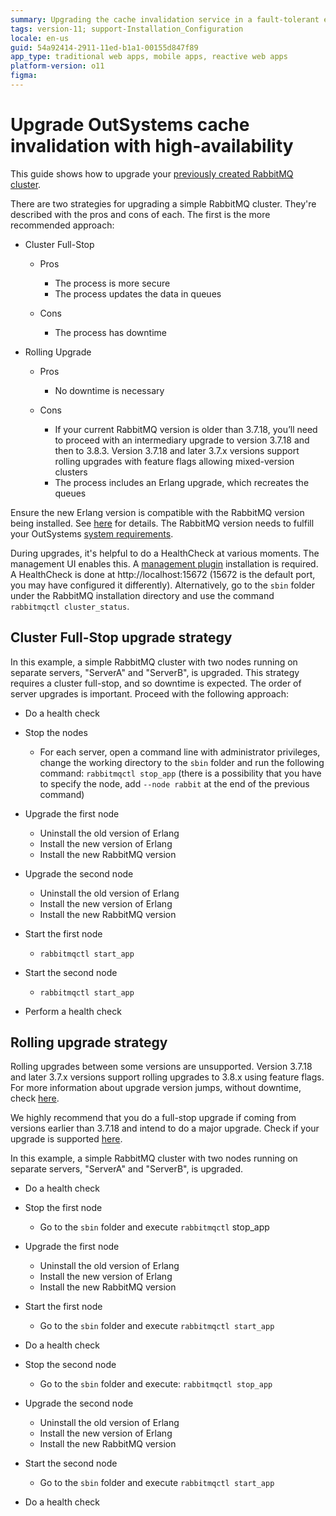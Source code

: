 ```yaml
---
summary: Upgrading the cache invalidation service in a fault-tolerant environment.
tags: version-11; support-Installation_Configuration
locale: en-us
guid: 54a92414-2911-11ed-b1a1-00155d847f89
app_type: traditional web apps, mobile apps, reactive web apps
platform-version: o11
figma:
---
```


# Upgrade OutSystems cache invalidation with high-availability

This guide shows how to upgrade your [previously created RabbitMQ cluster](high-availability.md).

There are two strategies for upgrading a simple RabbitMQ cluster. They're described with the pros and cons of each. The first is the more recommended approach:

* Cluster Full-Stop

    * Pros

        * The process is more secure
        * The process updates the data in queues

    * Cons

        * The process has downtime

* Rolling Upgrade

    * Pros

        * No downtime is necessary

    * Cons

        * If your current RabbitMQ version is older than 3.7.18, you’ll need to proceed with an intermediary upgrade to version 3.7.18 and then to 3.8.3. Version 3.7.18 and later 3.7.x versions support rolling upgrades with feature flags allowing mixed-version clusters
        * The process includes an Erlang upgrade, which recreates the queues

<div class="info" markdown="1">

Ensure the new Erlang version is compatible with the RabbitMQ version being installed. See [here](https://www.rabbitmq.com/which-erlang.html) for details.
The RabbitMQ version needs to fulfill your OutSystems [system requirements](../system-requirements.md).

</div>

During upgrades, it's helpful to do a HealthCheck at various moments. The management UI enables this. A [management plugin](https://www.rabbitmq.com/management.html) installation is required. A HealthCheck is done at http://localhost:15672 (15672 is the default port, you may have configured it differently). Alternatively, go to the `sbin` folder under the RabbitMQ installation directory and use the command `rabbitmqctl cluster_status`.

## Cluster Full-Stop upgrade strategy

In this example, a simple RabbitMQ cluster with two nodes running on separate servers, "ServerA" and "ServerB", is upgraded. This strategy requires a cluster full-stop, and so downtime is expected. The order of server upgrades is important. Proceed with the following approach:

* Do a health check

* Stop the nodes

    * For each server, open a command line with administrator privileges, change the working directory to the `sbin` folder and run the following command: `rabbitmqctl stop_app` (there is a possibility that you have to specify the node, add `--node rabbit` at the end of the previous command)

* Upgrade the first node

    * Uninstall the old version of Erlang
    * Install the new version of Erlang
    * Install the new RabbitMQ version

* Upgrade the second node

    * Uninstall the old version of Erlang
    * Install the new version of Erlang
    * Install the new RabbitMQ version

* Start the first node

    * `rabbitmqctl start_app`

* Start the second node

    * `rabbitmqctl start_app`

* Perform a health check

## Rolling upgrade strategy

Rolling upgrades between some versions are unsupported. Version 3.7.18 and later 3.7.x versions support rolling upgrades to 3.8.x using feature flags. For more information about upgrade version jumps, without downtime, check [here](https://www.rabbitmq.com/upgrade.html).

We highly recommend that you do a full-stop upgrade if coming from versions earlier than 3.7.18 and intend to do a major upgrade. Check if your upgrade is supported [here](https://www.rabbitmq.com/upgrade.html#rolling-upgrades).

In this example, a simple RabbitMQ cluster with two nodes running on separate servers, "ServerA" and "ServerB", is upgraded.

* Do a health check
* Stop the first node

    * Go to the `sbin` folder and execute `rabbitmqctl` stop_app

* Upgrade the first node

    * Uninstall the old version of Erlang
    * Install the new version of Erlang
    * Install the new RabbitMQ version

* Start the first node

    * Go to the `sbin` folder and execute `rabbitmqctl start_app`

* Do a health check

* Stop the second node

    * Go to the `sbin` folder and execute: `rabbitmqctl stop_app`

* Upgrade the second node

    * Uninstall the old version of Erlang
    * Install the new version of Erlang
    * Install the new RabbitMQ version

* Start the second  node

    * Go to the `sbin` folder and execute `rabbitmqctl start_app`

* Do a health check

